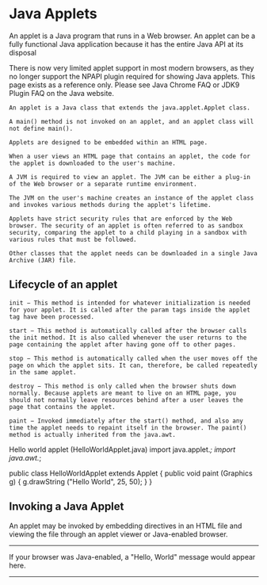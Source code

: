 # Java Applets 
An applet is a Java program that runs in a Web browser. 
An applet can be a fully functional Java application because it has the entire Java API at its disposal 

There is now very limited applet support in most modern browsers, as they no longer support the NPAPI plugin required for showing Java applets. This page exists as a reference only. Please see Java Chrome FAQ or JDK9 Plugin FAQ on the Java website.


    An applet is a Java class that extends the java.applet.Applet class.

    A main() method is not invoked on an applet, and an applet class will not define main().

    Applets are designed to be embedded within an HTML page.

    When a user views an HTML page that contains an applet, the code for the applet is downloaded to the user's machine.

    A JVM is required to view an applet. The JVM can be either a plug-in of the Web browser or a separate runtime environment.

    The JVM on the user's machine creates an instance of the applet class and invokes various methods during the applet's lifetime.

    Applets have strict security rules that are enforced by the Web browser. The security of an applet is often referred to as sandbox security, comparing the applet to a child playing in a sandbox with various rules that must be followed.

    Other classes that the applet needs can be downloaded in a single Java Archive (JAR) file.


## Lifecycle of an applet


    init − This method is intended for whatever initialization is needed for your applet. It is called after the param tags inside the applet tag have been processed.

    start − This method is automatically called after the browser calls the init method. It is also called whenever the user returns to the page containing the applet after having gone off to other pages.

    stop − This method is automatically called when the user moves off the page on which the applet sits. It can, therefore, be called repeatedly in the same applet.

    destroy − This method is only called when the browser shuts down normally. Because applets are meant to live on an HTML page, you should not normally leave resources behind after a user leaves the page that contains the applet.

    paint − Invoked immediately after the start() method, and also any time the applet needs to repaint itself in the browser. The paint() method is actually inherited from the java.awt.


Hello world applet (HelloWorldApplet.java)
import java.applet.*;
import java.awt.*;

public class HelloWorldApplet extends Applet {
   public void paint (Graphics g) {
      g.drawString ("Hello World", 25, 50);
   }
}


## Invoking a Java Applet 
An applet may be invoked by embedding directives in an HTML file and viewing the file through an applet viewer or Java-enabled browser.

<html>
   <title>The Hello, World Applet</title>
   <hr>
   <applet code = "HelloWorldApplet.class" width = "320" height = "120">
      If your browser was Java-enabled, a "Hello, World"
      message would appear here.
   </applet>
   <hr>
</html>